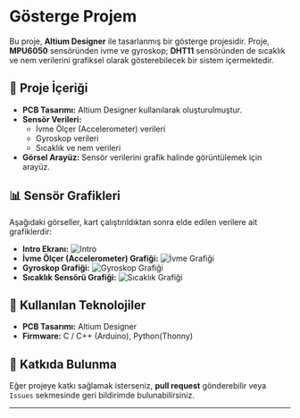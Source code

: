 # Gösterge Projem

Bu proje, **Altium Designer** ile tasarlanmış bir gösterge projesidir.
Proje, **MPU6050** sensöründen ivme ve gyroskop; **DHT11** sensöründen de sıcaklık ve nem verilerini grafiksel olarak gösterebilecek bir sistem içermektedir.


## 📌 Proje İçeriği
- **PCB Tasarımı:** Altium Designer kullanılarak oluşturulmuştur.
- **Sensör Verileri:**
  - İvme Ölçer (Accelerometer) verileri
  - Gyroskop verileri
  - Sıcaklık ve nem verileri
- **Görsel Arayüz:** Sensör verilerini grafik halinde görüntülemek için arayüz.


## 📊 Sensör Grafikleri

Aşağıdaki görseller, kart çalıştırıldıktan sonra elde edilen verilere ait grafiklerdir:

- **Intro Ekranı:** ![Intro](./images/kart/intro2.png)
- **İvme Ölçer (Accelerometer) Grafiği:** ![İvme Grafiği](./images/kart//acc.png)
- **Gyroskop Grafiği:** ![Gyroskop Grafiği](./images/kart/gyro.png)
- **Sıcaklık Sensörü Grafiği:** ![Sıcaklık Grafiği](./images/kart/temp.png)


## 🔧 Kullanılan Teknolojiler
- **PCB Tasarımı:** Altium Designer
- **Firmware:** C / C++ (Arduino), Python(Thonny)


## 📌 Katkıda Bulunma
Eğer projeye katkı sağlamak isterseniz, **pull request** gönderebilir veya `Issues` sekmesinde geri bildirimde bulunabilirsiniz.

---

